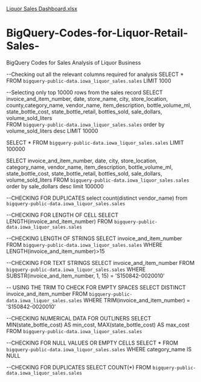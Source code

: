 [Liquor Sales Dashboard.xlsx](https://github.com/xyoung7123/BigQuery-Codes-for-Liquor-Retail-Sales-/files/9077942/Liquor.Sales.Dashboard.xlsx)
# BigQuery-Codes-for-Liquor-Retail-Sales-
BigQuery Codes for Sales Analysis of Liquor Business

--Checking out all the relevant columns required for analysis
SELECT * FROM `bigquery-public-data.iowa_liquor_sales.sales` LIMIT 1000

--Selecting only top 10000 rows from the sales record
SELECT invoice_and_item_number, date, store_name, city, store_location, county,category_name, vendor_name, item_description, bottle_volume_ml, state_bottle_cost, state_bottle_retail, bottles_sold, sale_dollars, volume_sold_liters       
FROM `bigquery-public-data.iowa_liquor_sales.sales` 
order by volume_sold_liters desc
LIMIT 10000


SELECT  *
FROM `bigquery-public-data.iowa_liquor_sales.sales` 
LIMIT 100000


SELECT  invoice_and_item_number, date, city, store_location, 
category_name, vendor_name, item_description,
 bottle_volume_ml, state_bottle_cost, state_bottle_retail, 
 bottles_sold, sale_dollars, volume_sold_liters
FROM `bigquery-public-data.iowa_liquor_sales.sales` 
order by sale_dollars desc
limit 100000


--CHECKING FOR DUPLICATES
select  count(distinct vendor_name) 
from `bigquery-public-data.iowa_liquor_sales.sales` 


--CHECKING FOR LENGTH OF CELL
 SELECT LENGTH(invoice_and_item_number)
 FROM `bigquery-public-data.iowa_liquor_sales.sales` 



--CHECKING LENGTH OF STRINGS
 SELECT invoice_and_item_number
 FROM `bigquery-public-data.iowa_liquor_sales.sales` 
 WHERE LENGTH(invoice_and_item_number)>15


--CHECKING FOR TEXT STRINGS
SELECT invoice_and_item_number
 FROM `bigquery-public-data.iowa_liquor_sales.sales` 
 WHERE SUBSTR(invoice_and_item_number, 1, 15) = 'S150842-0020010'


-- USING THE TRIM TO CHECK FOR EMPTY SPACES
 SELECT DISTINCT invoice_and_item_number
 FROM `bigquery-public-data.iowa_liquor_sales.sales` 
 WHERE TRIM(invoice_and_item_number) = 'S150842-0020010'


--CHECKING NUMERICAL DATA FOR OUTLINERS
SELECT MIN(state_bottle_cost) AS min_cost, MAX(state_bottle_cost) AS max_cost
FROM `bigquery-public-data.iowa_liquor_sales.sales` 

--CHECKING FOR NULL VALUES OR EMPTY CELLS
SELECT *
FROM `bigquery-public-data.iowa_liquor_sales.sales` 
WHERE category_name IS NULL

--CHECKING FOR DUPLICATES
SELECT COUNT(*)
FROM `bigquery-public-data.iowa_liquor_sales.sales` 






